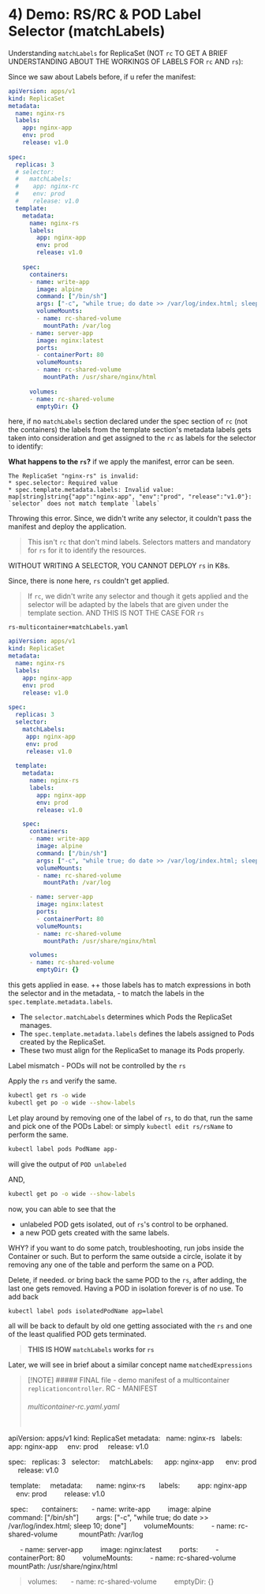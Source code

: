 # 4) Demo: RS/RC & POD Label Selector (matchLabels)

Understanding `matchLabels` for ReplicaSet (NOT `rc` TO GET A BRIEF UNDERSTANDING ABOUT THE WORKINGS OF LABELS FOR `rc` AND `rs`): 

Since we saw about Labels before, if u refer the manifest:
```yaml
apiVersion: apps/v1
kind: ReplicaSet
metadata:
  name: nginx-rs
  labels:
    app: nginx-app
    env: prod
    release: v1.0
  
spec:
  replicas: 3
  # selector:
  #   matchLabels:
  #    app: nginx-rc
  #    env: prod
  #    release: v1.0
  template:
    metadata:
      name: nginx-rs
      labels:
        app: nginx-app
        env: prod
        release: v1.0
  
    spec:
      containers:
      - name: write-app
        image: alpine
        command: ["/bin/sh"]
        args: ["-c", "while true; do date >> /var/log/index.html; sleep 10; done"]
        volumeMounts:
        - name: rc-shared-volume
          mountPath: /var/log
      - name: server-app
        image: nginx:latest
        ports:
        - containerPort: 80
        volumeMounts:
        - name: rc-shared-volume
          mountPath: /usr/share/nginx/html
  
      volumes:
      - name: rc-shared-volume
        emptyDir: {}
```

here, if no `matchLabels` section declared under the spec section of `rc` (not the containers) the labels from the template section's metadata labels gets taken into consideration and get assigned to the `rc` as labels for the selector to identify:

**What happens to the `rs`?**
if we apply the manifest, error can be seen.
```
The ReplicaSet "nginx-rs" is invalid:
* spec.selector: Required value
* spec.template.metadata.labels: Invalid value: map[string]string{"app":"nginx-app", "env":"prod", "release":"v1.0"}: `selector` does not match template `labels`
```
Throwing this error. Since, we didn't write any selector, it couldn't pass the manifest and deploy the application.

>This isn't `rc` that don't mind labels. 
>Selectors matters and mandatory for `rs` for it to identify the resources. 

WITHOUT WRITING A SELECTOR, YOU CANNOT DEPLOY `rs` in K8s.

Since, there is none here, `rs` couldn't get applied.

> If `rc`, we didn't write any selector and though it gets applied and the selector will be adapted by the labels that are given under the template section. AND THIS IS NOT THE CASE FOR `rs`

`rs-multicontainer+matchLabels.yaml`
```yaml
apiVersion: apps/v1
kind: ReplicaSet
metadata:
  name: nginx-rs
  labels:
    app: nginx-app
    env: prod
    release: v1.0
  
spec:
  replicas: 3
  selector:
    matchLabels:
     app: nginx-app
     env: prod
     release: v1.0
     
  template:
    metadata:
      name: nginx-rs
      labels:
        app: nginx-app
        env: prod
        release: v1.0

    spec:
      containers:
      - name: write-app
        image: alpine
        command: ["/bin/sh"]
        args: ["-c", "while true; do date >> /var/log/index.html; sleep 10; done"]
        volumeMounts:
        - name: rc-shared-volume
          mountPath: /var/log

      - name: server-app
        image: nginx:latest
        ports:
        - containerPort: 80
        volumeMounts:
        - name: rc-shared-volume
          mountPath: /usr/share/nginx/html

      volumes:
      - name: rc-shared-volume
        emptyDir: {}
```

this gets applied in ease. ++ those labels has to match expressions in both the selector and in the metadata, - to match the labels in the `spec.template.metadata.labels`.
- The `selector.matchLabels` determines which Pods the ReplicaSet manages.
- The `spec.template.metadata.labels` defines the labels assigned to Pods created by the ReplicaSet.
- These two must align for the ReplicaSet to manage its Pods properly.

Label mismatch - PODs will not be controlled by the `rs`

Apply the `rs` and verify the same.
```sh
kubectl get rs -o wide
kubectl get po -o wide --show-labels
```

Let play around by removing one of the label of `rs`, to do that,  run the same and pick one of the PODs Label: or simply `kubectl edit rs/rsName` to perform the same.

```sh
kubectl label pods PodName app-
```
will give the output of `POD unlabeled`

AND,
```sh
kubectl get po -o wide --show-labels
```
now, you can able to see that the 
- unlabeled POD gets isolated, out of `rs`'s control to be orphaned.
- a new POD gets created  with the same labels.

WHY? if you want to do some patch, troubleshooting, run jobs inside the Container or such. But to perform the same outside a circle, isolate it by removing any one of the table and perform the same on a POD.

Delete, if needed. or bring back the same POD to the `rs`, after adding, the last one gets removed. Having a POD in isolation forever is of no use. To add back
```sh
kubectl label pods isolatedPodName app=label
```
all will be back to default by old one getting associated with the `rs` and one of the least qualified POD gets terminated. 

> **THIS IS HOW `matchLabels` works for `rs`**

Later, we will see in brief about a similar concept name `matchedExpressions`

> [!NOTE]  ##### FINAL file - demo manifest of a multicontainer `replicationcontroller`.  RC - MANIFEST
> ###### multicontainer-rc.yaml.yaml
> ```yaml
apiVersion: apps/v1
kind: ReplicaSet
metadata:
  name: nginx-rs
  labels:
    app: nginx-app
    env: prod
    release: v1.0
>
spec:
  replicas: 3
  selector:
    matchLabels:
     app: nginx-app
     env: prod
     release: v1.0
>
 template:
    metadata:
      name: nginx-rs
      labels:
        app: nginx-app
        env: prod
        release: v1.0
>
 spec:
      containers:
      - name: write-app
        image: alpine
        command: ["/bin/sh"]
        args: ["-c", "while true; do date >> /var/log/index.html; sleep 10; done"]
        volumeMounts:
        - name: rc-shared-volume
          mountPath: /var/log
>
      - name: server-app
        image: nginx:latest
        ports:
        - containerPort: 80
        volumeMounts:
        - name: rc-shared-volume
          mountPath: /usr/share/nginx/html
  >volumes:
      - name: rc-shared-volume
        emptyDir: {}
